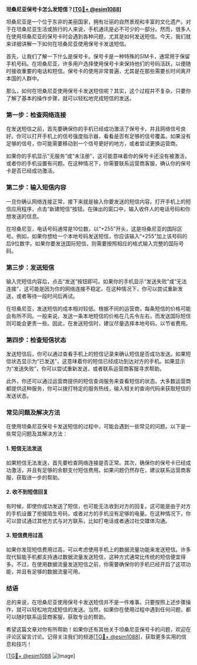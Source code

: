 **坦桑尼亚保号卡怎么发短信？[[TG💪+ @esim1088](https://t.me/s/esim1088)]**

坦桑尼亚是一个位于东非的美丽国家，拥有壮丽的自然景观和丰富的文化遗产。对于在坦桑尼亚生活或旅行的人来说，手机通讯是必不可少的一部分。然而，很多人在使用坦桑尼亚的保号卡时会遇到各种问题，尤其是如何发送短信。今天，我们就来详细讲解一下如何在坦桑尼亚使用保号卡发送短信。

首先，让我们了解一下什么是保号卡。保号卡是一种特殊的SIM卡，通常用于保留手机号码。在坦桑尼亚，许多用户选择使用保号卡来保持他们的号码活跃，以便随时接收重要的电话和短信。保号卡的使用非常普遍，尤其是在那些需要长时间离开本国的人群中。

那么，如何在坦桑尼亚使用保号卡发送短信呢？其实，这个过程并不复杂，只要你了解了基本的操作步骤，就可以轻松地完成短信的发送。

### 第一步：检查网络连接

在发送短信之前，首先要确保你的手机已经成功激活了保号卡，并且网络信号良好。你可以打开手机上的信号强度指示器，看看是否有足够的信号覆盖。如果没有足够的信号，你可能需要移动到一个信号更好的地方，或者尝试更换运营商。

如果你的手机显示“无服务”或“未注册”，这可能意味着你的保号卡还没有被激活，或者你的手机设置有问题。在这种情况下，你需要联系运营商客服，确认你的保号卡是否已经成功激活。

### 第二步：输入短信内容

一旦你确认网络连接正常，接下来就是输入你要发送的短信内容。打开手机上的短信应用程序，点击“新建短信”按钮。在弹出的窗口中，输入收件人的电话号码和你想发送的信息。

在坦桑尼亚，电话号码通常是10位数，以“+255”开头，这是坦桑尼亚的国际区号。例如，如果你想给一个本地号码发送短信，你应该输入“+255”加上该号码的后9位数字。如果你要发送国际短信，则需要按照相应的格式输入完整的国际号码。

### 第三步：发送短信

输入完短信内容后，点击“发送”按钮即可。如果你的手机显示“发送失败”或“无法连接”，这可能是因为你的网络连接不稳定。在这种情况下，你可以尝试重新发送，或者等待一段时间后再试。

在坦桑尼亚，发送短信的成本相对较低。根据不同的运营商，每条短信的价格可能会有所不同。一般来说，发送一条本地短信的价格在几先令左右，而发送国际短信则可能会更贵一些。因此，在发送短信时，建议尽量选择本地号码，以节省费用。

### 第四步：检查短信状态

发送短信后，你可以通过查看手机上的短信记录来确认短信是否成功发送。如果短信状态显示为“已发送”，这意味着你的短信已经成功到达对方的手机。如果显示为“发送失败”，你可以尝试重新发送，或者联系运营商客服寻求帮助。

此外，你还可以通过运营商提供的短信查询服务来查看短信的状态。大多数运营商都提供这种服务，你可以拨打特定的服务热线，输入相关的查询代码来获取短信的发送状态。

### 常见问题及解决方法

在使用坦桑尼亚保号卡发送短信的过程中，可能会遇到一些常见的问题。以下是一些常见问题及其解决方法：

#### 1. 短信无法发送

如果短信无法发送，首先要检查网络连接是否正常。其次，确保你的保号卡已经成功激活，并且有足够的余额支付短信费用。如果问题仍然存在，建议联系运营商客服，获取进一步的帮助。

#### 2. 收不到短信回复

有时候，即使你成功发送了短信，也可能无法收到对方的回复。这可能是由于对方的手机设置了拒接陌生号码，或者对方的手机没有足够的电量。在这种情况下，你可以尝试通过其他方式与对方联系，比如打电话或者通过社交媒体沟通。

#### 3. 短信费用过高

如果你发现短信费用过高，可以考虑使用手机上的数据流量功能来发送短信。许多现代智能手机都支持通过数据流量发送短信，这种方式通常比传统的短信便宜得多。不过，在使用数据流量发送短信之前，你需要确保你的手机已经开启了这项功能，并且有足够的数据流量可用。

### 结语

总的来说，在坦桑尼亚使用保号卡发送短信并不是一件难事。只要按照上述步骤操作，就可以轻松地完成短信的发送。当然，如果你在使用过程中遇到任何问题，都可以随时联系运营商客服，获取专业的帮助。

希望这篇文章对你有所帮助！如果你还有其他关于坦桑尼亚保号卡的问题，欢迎在评论区留言讨论。记得关注我们的频道[[TG💪+ @esim1088](https://t.me/s/esim1088)]，获取更多实用的信息和技巧！

[[TG💪+ @esim1088](https://t.me/s/esim1088) ![Image](https://i.postimg.cc/4NQfJmqS/Snipaste-2025-05-13-00-14-12.png)]